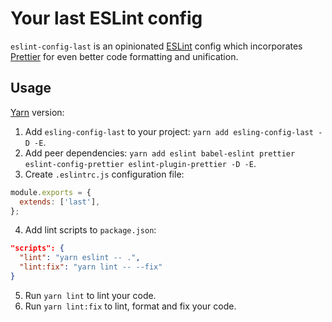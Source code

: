 # Your last ESLint config
`eslint-config-last` is an opinionated [ESLint](http://eslint.org) config which incorporates [Prettier](https://github.com/prettier/prettier) for even better code formatting and unification.

## Usage 
[Yarn](https://yarnpkg.com) version:
1. Add `esling-config-last` to your project: `yarn add esling-config-last -D -E`.
2. Add peer dependencies: `yarn add eslint babel-eslint prettier  eslint-config-prettier eslint-plugin-prettier -D -E`.
3. Create `.eslintrc.js` configuration file: 
```js
module.exports = {
  extends: ['last'],
};
```
4. Add lint scripts to `package.json`:
```json
"scripts": {
  "lint": "yarn eslint -- .",
  "lint:fix": "yarn lint -- --fix"
}
```
5. Run `yarn lint` to lint your code.
6. Run `yarn lint:fix` to lint, format and fix your code.
